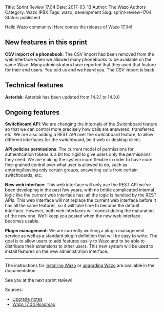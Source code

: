Title: Sprint Review 17.04
Date: 2017-03-13
Author: The Wazo Authors
Category: Wazo IPBX
Tags: wazo, development
Slug: sprint-review-1704
Status: published

Hello Wazo community! Here comes the release of Wazo 17.04!

New features in this sprint
---------------------------

**CSV import of a phonebook**: The CSV import had been removed from the web interface when we allowed many phonebooks to be available on the same Wazo. Many administrators have reported that they used that feature for their end users. You told us and we heard you. The CSV import is back.

Technical features
------------------

**Asterisk**: Asterisk has been updated from 14.2.1 to 14.3.0

Ongoing features
----------------

**Switchboard API**: We are changing the internals of the Switchboard feature so that we can control more precisely how calls are answered, transferred, etc. We are also adding a REST API over the switchboard feature, to allow different interfaces for the switchboard, be it web or desktop client.

**API policies permissions**: The current model of permissions for authentication tokens is a bit too rigid to give users only the permissions they need. We are making the system more flexible in order to have more fine-grained control over what user is allowed to do, such as entering/leaving only certain groups, answering calls from certain switchboards, etc.

**New web interface**: This web interface will only use the REST API we've been developing in the past few years, with no brittle complicated internal logic like the current web interface has: all the logic is handled by the REST APIs. This web interface will not replace the current web interface before it has all the same features, so it will take time to become the default interface. However, both web interfaces will coexist during the maturation of the new one. We'll keep you posted when the new web interface becomes usable.

**Plugin management**: We are currently working a plugin management service as well as a standard plugin definition that will be easy to write. The goal is to allow users to add features easily to Wazo and to be able to distribute their extensions to other users. This new system will be used to install features on the new administration interface.

---

The instructions for [installing Wazo](/uc-doc/installation/install-system) or [upgrading Wazo](/uc-doc/upgrade/introduction) are available in the documentation.

See you at the next sprint review!

Sources:

* [Upgrade notes](http://wazo.readthedocs.io/en/wazo-17.04/upgrade/upgrade.html#upgrade-notes)
* [Wazo 17.04 Roadmap](https://projects.wazo.community/versions/256)
